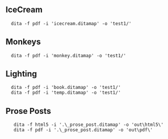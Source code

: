 ## IceCream
      dita -f pdf -i 'icecream.ditamap' -o 'test1/'
	  
## Monkeys
      dita -f pdf -i 'monkey.ditamap' -o 'test1/'
	  
## Lighting
      dita -f pdf -i 'book.ditamap' -o 'test1/'
	  dita -f pdf -i 'temp.ditamap' -o 'test1/'
	 
## Prose Posts
       dita -f html5 -i '.\_prose_post.ditamap' -o 'out\html5\'
	   dita -f pdf -i '.\_prose_post.ditamap' -o 'out\pdf\'
